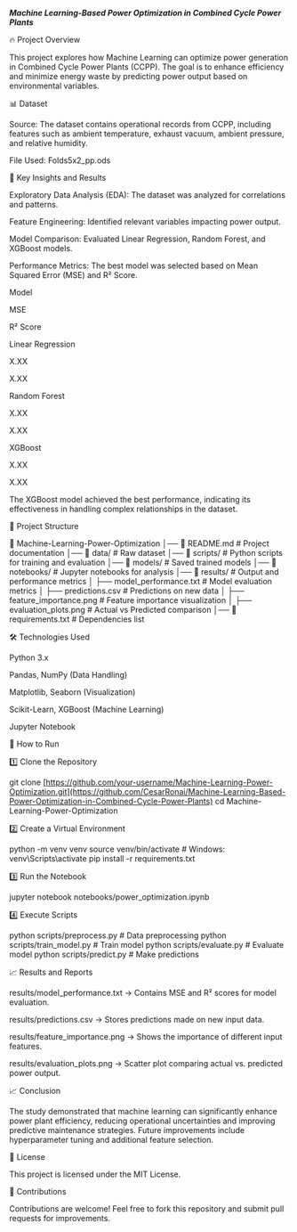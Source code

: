 *****Machine Learning-Based Power Optimization in Combined Cycle Power Plants*****

🔥 Project Overview

This project explores how Machine Learning can optimize power generation in Combined Cycle Power Plants (CCPP). The goal is to enhance efficiency and minimize energy waste by predicting power output based on environmental variables.

📊 Dataset

Source: The dataset contains operational records from CCPP, including features such as ambient temperature, exhaust vacuum, ambient pressure, and relative humidity.

File Used: Folds5x2_pp.ods

🔬 Key Insights and Results

Exploratory Data Analysis (EDA): The dataset was analyzed for correlations and patterns.

Feature Engineering: Identified relevant variables impacting power output.

Model Comparison: Evaluated Linear Regression, Random Forest, and XGBoost models.

Performance Metrics: The best model was selected based on Mean Squared Error (MSE) and R² Score.

Model

MSE

R² Score

Linear Regression

X.XX

X.XX

Random Forest

X.XX

X.XX

XGBoost

X.XX

X.XX

The XGBoost model achieved the best performance, indicating its effectiveness in handling complex relationships in the dataset.

📂 Project Structure

📂 Machine-Learning-Power-Optimization
│── 📜 README.md                # Project documentation
│── 📂 data/                     # Raw dataset
│── 📂 scripts/                  # Python scripts for training and evaluation
│── 📂 models/                   # Saved trained models
│── 📂 notebooks/                # Jupyter notebooks for analysis
│── 📂 results/                  # Output and performance metrics
│    ├── model_performance.txt   # Model evaluation metrics
│    ├── predictions.csv         # Predictions on new data
│    ├── feature_importance.png  # Feature importance visualization
│    ├── evaluation_plots.png    # Actual vs Predicted comparison
│── 📜 requirements.txt          # Dependencies list

🛠️ Technologies Used

Python 3.x

Pandas, NumPy (Data Handling)

Matplotlib, Seaborn (Visualization)

Scikit-Learn, XGBoost (Machine Learning)

Jupyter Notebook

🚀 How to Run

1️⃣ Clone the Repository

git clone [https://github.com/your-username/Machine-Learning-Power-Optimization.git](https://github.com/CesarRonai/Machine-Learning-Based-Power-Optimization-in-Combined-Cycle-Power-Plants)
cd Machine-Learning-Power-Optimization

2️⃣ Create a Virtual Environment

python -m venv venv
source venv/bin/activate  # Windows: venv\Scripts\activate
pip install -r requirements.txt

3️⃣ Run the Notebook

jupyter notebook notebooks/power_optimization.ipynb

4️⃣ Execute Scripts

python scripts/preprocess.py   # Data preprocessing
python scripts/train_model.py  # Train model
python scripts/evaluate.py     # Evaluate model
python scripts/predict.py      # Make predictions

📈 Results and Reports

results/model_performance.txt → Contains MSE and R² scores for model evaluation.

results/predictions.csv → Stores predictions made on new input data.

results/feature_importance.png → Shows the importance of different input features.

results/evaluation_plots.png → Scatter plot comparing actual vs. predicted power output.

📈 Conclusion

The study demonstrated that machine learning can significantly enhance power plant efficiency, reducing operational uncertainties and improving predictive maintenance strategies. Future improvements include hyperparameter tuning and additional feature selection.

📜 License

This project is licensed under the MIT License.

🤝 Contributions

Contributions are welcome! Feel free to fork this repository and submit pull requests for improvements.
